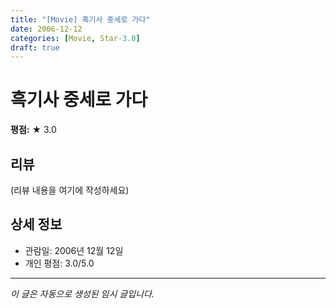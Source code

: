 ```yaml
---
title: "[Movie] 흑기사 중세로 가다"
date: 2006-12-12
categories: [Movie, Star-3.0]
draft: true
---
```


# 흑기사 중세로 가다

**평점:** ★ 3.0

## 리뷰

(리뷰 내용을 여기에 작성하세요)

## 상세 정보

- 관람일: 2006년 12월 12일
- 개인 평점: 3.0/5.0

---

*이 글은 자동으로 생성된 임시 글입니다.*
